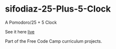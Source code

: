 # sifodiaz-25-Plus-5-Clock

A Pomodoro/25 + 5 Clock

See it here [live](https://sifodiaz.github.io/sifodiaz-25-Plus-5-Clock/)

Part of the Free Code Camp curriculum projects.
